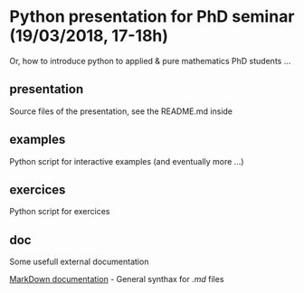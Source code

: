 # Python presentation for PhD seminar (19/03/2018, 17-18h)

Or, how to introduce python to applied & pure mathematics PhD students ...

## presentation

Source files of the presentation, see the README.md inside

## examples

Python script for interactive examples (and eventually more ...)

## exercices

Python script for exercices

## doc

Some usefull external documentation

[MarkDown documentation](https://docs.gitlab.com/ee/user/markdown.html) - General synthax for *.md* files


